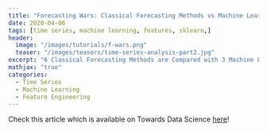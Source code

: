 ```yaml
---
title: "Forecasting Wars: Classical Forecasting Methods vs Machine Learning"
date: 2020-04-06
tags: [time series, machine learning, features, sklearn,]
header:
  image: "/images/tutorials/f-wars.png"
  teaser: "/images/teasers/time-series-analysis-part2.jpg"
excerpt: "6 Classical Forecasting Methods are Compared with 3 Machine Learning Algorithms using code in Python on sales data from kaggle."
mathjax: "true"
categories:
  - Time Series
  - Machine Learning
  - Feature Engineering
---
```


Check this article which is available on Towards Data Science [here](https://towardsdatascience.com/forecasting-wars-classical-forecasting-methods-vs-machine-learning-4fd5d2ceb716)!

